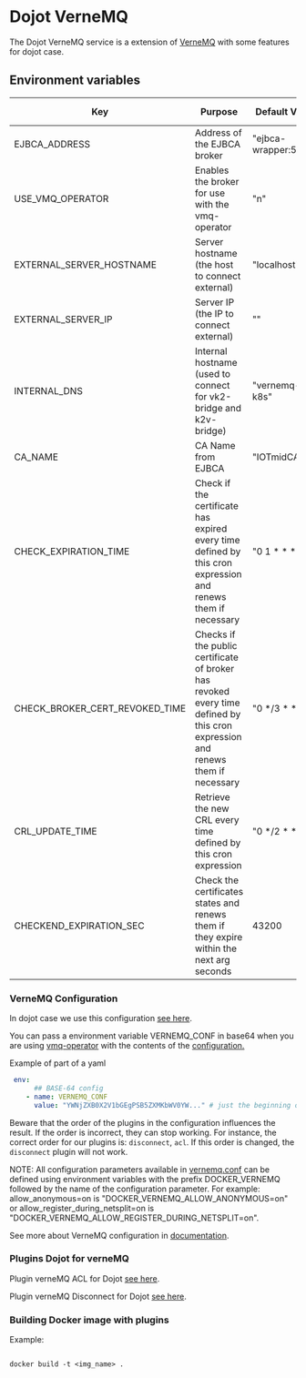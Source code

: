 # **Dojot VerneMQ**

The Dojot VerneMQ service is a extension of [VerneMQ](https://github.com/vernemq/vernemq) with some features for dojot case.


## **Environment variables**

Key                      | Purpose                                                             | Default Value  | Accepted values
-----------------------  | --------------------------------------------------------------      | -------------- |------------
EJBCA_ADDRESS            | Address of the EJBCA broker                                         | "ejbca-wrapper:5583"| IP or DNS
USE_VMQ_OPERATOR         | Enables the broker for use with the vmq-operator                    | "n"            | y or n
EXTERNAL_SERVER_HOSTNAME | Server hostname (the host to connect external)                      | "localhost"    | hostname
EXTERNAL_SERVER_IP       | Server IP (the IP to connect external)                              | ""             | IP
INTERNAL_DNS             | Internal hostname (used to connect for vk2-bridge and k2v-bridge)   | "vernemq-k8s"  | hostname
CA_NAME                  | CA Name from EJBCA                                                  | "IOTmidCA"     | string
CHECK_EXPIRATION_TIME    | Check if the certificate has expired every time defined by this cron expression and renews them if necessary | "0 1 * * *"    | cron schedule expressions
CHECK_BROKER_CERT_REVOKED_TIME  | Checks if the public certificate of broker has revoked every time defined by this cron expression and renews them if necessary  | "0 */3 * * *" | cron schedule expressions
CRL_UPDATE_TIME          | Retrieve the new CRL every time defined by this cron expression | "0 */2 * * *" | cron schedule expressions
CHECKEND_EXPIRATION_SEC  | Check the certificates states and renews them if they expire within the next arg seconds | 43200  | seconds


### **VerneMQ Configuration**

In dojot case we use this configuration [see here](./examples/vernemq.conf).

You can pass a environment variable VERNEMQ_CONF in base64 when you are using [vmq-operator](https://github.com/vernemq/vmq-operator) with the contents of the [configuration.](./examples/vernemq.conf)

Example of part of a yaml

```yaml
 env:
      ## BASE-64 config
    - name: VERNEMQ_CONF
      value: "YWNjZXB0X2V1bGEgPSB5ZXMKbWV0YW..." # just the beginning of base64
```

Beware that the order of the plugins in the configuration influences the result. If the order is incorrect,
they can stop working. For instance, the correct order for our plugins is: `disconnect`, `acl`. If this
order is changed, the `disconnect` plugin will not work.

NOTE: All configuration parameters available in [vernemq.conf](./examples/vernemq.conf) can be defined using environment variables with the prefix DOCKER_VERNEMQ followed by the name of the configuration parameter. For example: allow_anonymous=on is "DOCKER_VERNEMQ_ALLOW_ANONYMOUS=on" or allow_register_during_netsplit=on is "DOCKER_VERNEMQ_ALLOW_REGISTER_DURING_NETSPLIT=on".

See more about VerneMQ configuration in [documentation](https://docs.vernemq.com/).

### **Plugins Dojot for verneMQ**

Plugin verneMQ ACL for Dojot  [see here](./src/dojot_acl_plugin).

Plugin verneMQ Disconnect for Dojot [see here](./src/dojot_disconnect_plugin).

### **Building Docker image with plugins**

Example:

```shell

docker build -t <img_name> .

```
